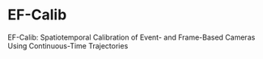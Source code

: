 # EF-Calib
EF-Calib: Spatiotemporal Calibration of Event- and Frame-Based Cameras Using Continuous-Time Trajectories
